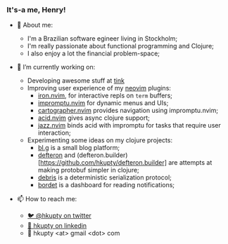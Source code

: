 ### It's-a me, Henry!

- 💬 About me:
  - I'm a Brazilian software egineer living in Stockholm;
  - I'm really passionate about functional programming and Clojure;
  - I also enjoy a lot the financial problem-space;

- 🔭 I’m currently working on:
  - Developing awesome stuff at [tink](https://tink.com)
  - Improving user experience of my [neovim](https://github.com/neovim/neovim) plugins:
    - [iron.nvim](https://github.com/hkupty/iron.nvim), for interactive repls on `term` buffers;
    - [impromptu.nvim](https://github.com/hkupty/impromptu.nvim) for dynamic menus and UIs;
    - [cartographer.nvim](https://github.com/hkupty/cartographer.nvim) provides navigation using impromptu.nvim;
    - [acid.nvim](https://github.com/clojure-vim/acid.nvim) gives async clojure support;
    - [jazz.nvim](https://github.com/clojure-vim/jazz.nvim) binds acid with impromptu for tasks that require user interaction;
  - Experimenting some ideas on my clojure projects:
    - [bl.g](https://github.com/hkupty/bl.g) is a small blog platform;
    - [defteron](https://github.com/hkupty/defteron) and (defteron.builder)[https://github.com/hkupty/defteron.builder] are attempts at making protobuf simpler in clojure;
    - [debris](https://github.com/hkupty/debris) is a deterministic serialization protocol;
    - [bordet](https://github.com/hkupty/bordet) is a dashboard for reading notifications;

- 📫 How to reach me:
  - [🐦 @hkupty on twitter](https://twitter.com/hkupty)
  - [🏢 hkupty on linkedin](https://www.linkedin.com/in/hkupty/)
  - 📧 hkupty &lt;at&gt; gmail &lt;dot&gt; com
